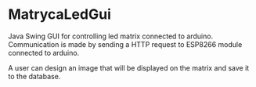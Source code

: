 # MatrycaLedGui

Java Swing GUI for controlling led matrix connected to arduino. 
Communication is made by sending a HTTP request to ESP8266 module connected to arduino. 

A user can design an image that will be displayed on the matrix and save it to the database. 




